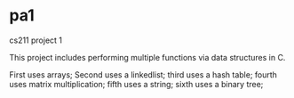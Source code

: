 # pa1
cs211 project 1

This project includes performing multiple functions via data structures in C.

First uses arrays;
Second uses a linkedlist;
third uses a hash table;
fourth uses matrix multiplication;
fifth uses a string;
sixth uses a binary tree;
